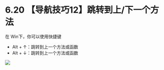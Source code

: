 # 6.20 【导航技巧12】跳转到上/下一个方法

在 Win下，你可以使用快捷键

-   Alt + ↑：跳转到上一个方法或函数
-   Alt + ↓：跳转到上一个方法或函数

![](http://image.iswbm.com/20210725100027.gif)

